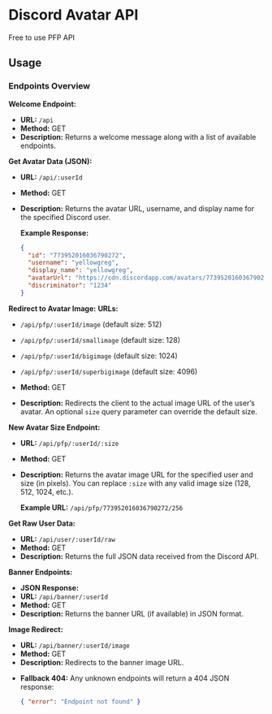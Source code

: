 # Discord Avatar API

Free to use PFP API

## Usage

### Endpoints Overview

 **Welcome Endpoint:**
- **URL:** `/api`
- **Method:** GET
- **Description:** Returns a welcome message along with a list of available endpoints.

 **Get Avatar Data (JSON):**
- **URL:** `/api/:userId`
- **Method:** GET
- **Description:** Returns the avatar URL, username, and display name for the specified Discord user.

  **Example Response:**

  ```json
  {
    "id": "773952016036790272",
    "username": "yellowgreg",
    "display_name": "yellowgreg",
    "avatarUrl": "https://cdn.discordapp.com/avatars/773952016036790272/cfe9480144d80fbf9625abf9e66a0b9b.png?size=128",
    "discriminator": "1234"
  }
  ```

 **Redirect to Avatar Image:**
  **URLs:**

  - `/api/pfp/:userId/image` (default size: 512)
  - `/api/pfp/:userId/smallimage` (default size: 128)
  - `/api/pfp/:userId/bigimage` (default size: 1024)
  - `/api/pfp/:userId/superbigimage` (default size: 4096)
    
   - **Method:** GET
   - **Description:** Redirects the client to the actual image URL of the user’s avatar. An optional `size` query parameter can override the default size.

 **New Avatar Size Endpoint:**
- **URL:** `/api/pfp/:userId/:size`
- **Method:** GET
- **Description:** Returns the avatar image URL for the specified user and size (in pixels). You can replace `:size` with any valid image size (128, 512, 1024, etc.).

  **Example URL:** `/api/pfp/773952016036790272/256`

 **Get Raw User Data:**
 - **URL:** `/api/user/:userId/raw`
 - **Method:** GET
 - **Description:** Returns the full JSON data received from the Discord API.

 **Banner Endpoints:**
 - **JSON Response:**
 - **URL:** `/api/banner/:userId`
 - **Method:** GET
 - **Description:** Returns the banner URL (if available) in JSON format.

  **Image Redirect:**
 - **URL:** `/api/banner/:userId/image`
 - **Method:** GET
 - **Description:** Redirects to the banner image URL.

* **Fallback 404:**
  Any unknown endpoints will return a 404 JSON response:

  ```json
  { "error": "Endpoint not found" }
  ```
